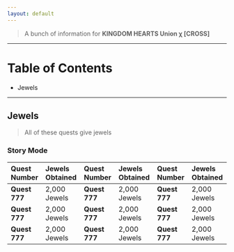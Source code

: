 ```yaml
---
layout: default
---
```


>A bunch of information for **KINGDOM HEARTS Union χ [CROSS]**

---

# Table of Contents
- Jewels

---


## Jewels

>All of these quests give jewels

### Story Mode

| Quest Number   | Jewels Obtained  | Quest Number   | Jewels Obtained  | Quest Number   | Jewels Obtained  |
|:---------------|:-----------------|:---------------|:-----------------|:---------------|:-----------------|
| **Quest 777**  | 2,000 Jewels     | **Quest 777**  | 2,000 Jewels     | **Quest 777**  | 2,000 Jewels     |
| **Quest 777**  | 2,000 Jewels     | **Quest 777**  | 2,000 Jewels     | **Quest 777**  | 2,000 Jewels     |
| **Quest 777**  | 2,000 Jewels     | **Quest 777**  | 2,000 Jewels     | **Quest 777**  | 2,000 Jewels     |
